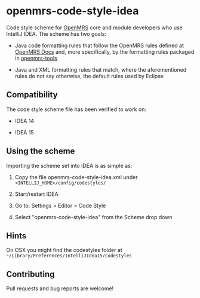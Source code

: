 # openmrs-code-style-idea

Code style scheme for [OpenMRS](http://openmrs.org) core and module developers who use IntelliJ IDEA. The scheme has two 
goals:

 * Java code formatting rules that follow the OpenMRS rules defined at 
   [OpenMRS Docs](https://wiki.openmrs.org/display/docs/Code+Style) and, more specifically, by the formatting rules 
   packaged in
   [openmrs-tools](http://mavenrepo.openmrs.org/nexus/content/repositories/releases/org/openmrs/tools/openmrs-tools/)
 
 * Java and XML formatting rules that match, where the aforementioned rules do not say otherwise, the default rules
   used by Eclipse


## Compatibility

The code style scheme file has been verified to work on:
 
 * IDEA 14
 
 * IDEA 15


## Using the scheme

Importing the scheme set into IDEA is as simple as:

 1. Copy the file openmrs-code-style-idea.xml under `<INTELLIJ_HOME>/config/codestyles/`

 2. Start/restart IDEA

 3. Go to: Settings > Editor > Code Style

 4. Select "openmrs-code-style-idea" from the Scheme drop down

## Hints

On OSX you might find the codestyles folder at `~/Library/Preferences/IntelliJIdea15/codestyles`

## Contributing

Pull requests and bug reports are welcome!
